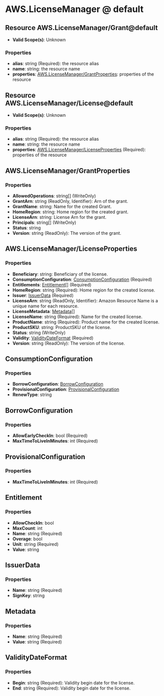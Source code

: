 # AWS.LicenseManager @ default

## Resource AWS.LicenseManager/Grant@default
* **Valid Scope(s)**: Unknown
### Properties
* **alias**: string (Required): the resource alias
* **name**: string: the resource name
* **properties**: [AWS.LicenseManager/GrantProperties](#awslicensemanagergrantproperties): properties of the resource

## Resource AWS.LicenseManager/License@default
* **Valid Scope(s)**: Unknown
### Properties
* **alias**: string (Required): the resource alias
* **name**: string: the resource name
* **properties**: [AWS.LicenseManager/LicenseProperties](#awslicensemanagerlicenseproperties) (Required): properties of the resource

## AWS.LicenseManager/GrantProperties
### Properties
* **AllowedOperations**: string[] (WriteOnly)
* **GrantArn**: string (ReadOnly, Identifier): Arn of the grant.
* **GrantName**: string: Name for the created Grant.
* **HomeRegion**: string: Home region for the created grant.
* **LicenseArn**: string: License Arn for the grant.
* **Principals**: string[] (WriteOnly)
* **Status**: string
* **Version**: string (ReadOnly): The version of the grant.

## AWS.LicenseManager/LicenseProperties
### Properties
* **Beneficiary**: string: Beneficiary of the license.
* **ConsumptionConfiguration**: [ConsumptionConfiguration](#consumptionconfiguration) (Required)
* **Entitlements**: [Entitlement](#entitlement)[] (Required)
* **HomeRegion**: string (Required): Home region for the created license.
* **Issuer**: [IssuerData](#issuerdata) (Required)
* **LicenseArn**: string (ReadOnly, Identifier): Amazon Resource Name is a unique name for each resource.
* **LicenseMetadata**: [Metadata](#metadata)[]
* **LicenseName**: string (Required): Name for the created license.
* **ProductName**: string (Required): Product name for the created license.
* **ProductSKU**: string: ProductSKU of the license.
* **Status**: string (WriteOnly)
* **Validity**: [ValidityDateFormat](#validitydateformat) (Required)
* **Version**: string (ReadOnly): The version of the license.

## ConsumptionConfiguration
### Properties
* **BorrowConfiguration**: [BorrowConfiguration](#borrowconfiguration)
* **ProvisionalConfiguration**: [ProvisionalConfiguration](#provisionalconfiguration)
* **RenewType**: string

## BorrowConfiguration
### Properties
* **AllowEarlyCheckIn**: bool (Required)
* **MaxTimeToLiveInMinutes**: int (Required)

## ProvisionalConfiguration
### Properties
* **MaxTimeToLiveInMinutes**: int (Required)

## Entitlement
### Properties
* **AllowCheckIn**: bool
* **MaxCount**: int
* **Name**: string (Required)
* **Overage**: bool
* **Unit**: string (Required)
* **Value**: string

## IssuerData
### Properties
* **Name**: string (Required)
* **SignKey**: string

## Metadata
### Properties
* **Name**: string (Required)
* **Value**: string (Required)

## ValidityDateFormat
### Properties
* **Begin**: string (Required): Validity begin date for the license.
* **End**: string (Required): Validity begin date for the license.

